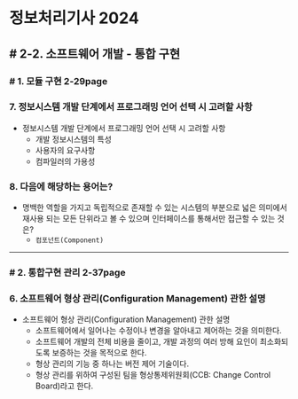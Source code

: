 # 정보처리기사 2024

## # 2-2. 소프트웨어 개발 - 통합 구현

### # 1. 모듈 구현 2-29page

### 7. 정보시스템 개발 단계에서 프로그래밍 언어 선택 시 고려할 사항

- 정보시스템 개발 단계에서 프로그래밍 언어 선택 시 고려할 사항
  - 개발 정보시스템의 특성
  - 사용자의 요구사항
  - 컴파일러의 가용성

### 8. 다음에 해당하는 용어는?

- 명백한 역할을 가지고 독립적으로 존재할 수 있는 시스템의 부분으로 넓은 의미에서 재사용 되는 모든 단위라고 볼 수 있으며 인터페이스를 통해서만 접근할 수 있는 것은?
  - `컴포넌트(Component)`

---

### # 2. 통합구현 관리 2-37page

### 6. 소프트웨어 형상 관리(Configuration Management) 관한 설명

- 소프트웨어 형상 관리(Configuration Management) 관한 설명
  - 소프트웨어에서 일어나는 수정이나 변경을 알아내고 제어하는 것을 의미한다.
  - 소프트웨어 개발의 전체 비용을 줄이고, 개발 과정의 여러 방해 요인이 최소화되도록 보증하는 것을 목적으로 한다.
  - 형상 관리의 기능 중 하나는 버전 제어 기술이다.
  - 형상 관리를 위하여 구성된 팀을 형상통제위원회(CCB: Change Control Board)라고 한다.
